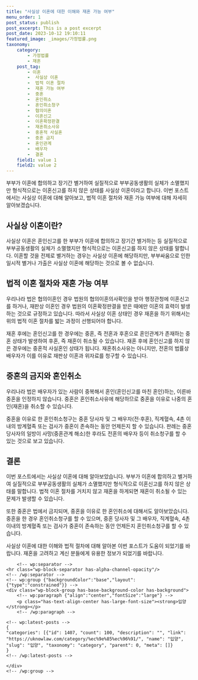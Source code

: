 ```yaml
---
title: "사실상 이혼에 대한 이해와 재혼 가능 여부"
menu_order: 1
post_status: publish
post_excerpt: This is a post excerpt
post_date: 2023-10-12 19:10:11
featured_image: _images/가정법률.png
taxonomy:
    category:
        - 가정법률
        - 재혼
    post_tag:
        - 이혼
        -  사실상 이혼
        -  법적 이혼 절차
        -  재혼 가능 여부
        -  중혼
        -  혼인취소
        -  혼인취소청구
        -  협의이혼
        -  이혼신고
        -  이혼확정판결
        -  재혼취소사유
        -  중혼적 사실혼
        -  중혼 금지
        -  혼인관계
        -  배우자
        -  결혼
    field1: value 1
    field2: value 2
---
```



부부가 이혼에 합의하고 장기간 별거하여 실질적으로 부부공동생활의 실체가 소멸했지만 형식적으로는 이혼신고를 하지 않은 상태를 사실상 이혼이라고 합니다. 이번 포스트에서는 사실상 이혼에 대해 알아보고, 법적 이혼 절차와 재혼 가능 여부에 대해 자세히 알아보겠습니다.

## 사실상 이혼이란?

사실상 이혼은 혼인신고를 한 부부가 이혼에 합의하고 장기간 별거하는 등 실질적으로 부부공동생활의 실체가 소멸했지만 형식적으로는 이혼신고를 하지 않은 상태를 말합니다. 이혼할 것을 전제로 별거하는 경우는 사실상 이혼에 해당하지만, 부부싸움으로 인한 일시적 별거나 가출은 사실상 이혼에 해당하는 것으로 볼 수 없습니다.

## 법적 이혼 절차와 재혼 가능 여부

우리나라 법은 협의이혼인 경우 법원의 협의이혼의사확인을 받아 행정관청에 이혼신고를 하거나, 재판상 이혼인 경우 법원의 이혼확정판결을 받은 때에만 이혼의 효력이 발생하는 것으로 규정하고 있습니다. 따라서 사실상 이혼 상태인 경우 재혼을 하기 위해서는 위의 법적 이혼 절차를 밟는 과정이 선행되어야 합니다.

재혼 후에는 혼인신고를 한 경우에는 중혼, 즉 전혼과 후혼으로 혼인관계가 존재하는 중혼 상태가 발생하여 후혼, 즉 재혼이 취소될 수 있습니다. 재혼 후에 혼인신고를 하지 않은 경우에는 중혼적 사실혼인 상태가 됩니다. 재혼취소사유는 아니지만, 전혼의 법률상 배우자가 이를 이유로 재판상 이혼과 위자료를 청구할 수 있습니다.

## 중혼의 금지와 혼인취소

우리나라 법은 배우자가 있는 사람이 중복해서 혼인(혼인신고를 마친 혼인)하는, 이른바 중혼을 인정하지 않습니다. 중혼은 혼인취소사유에 해당하므로 중혼을 이유로 나중의 혼인(재혼)을 취소할 수 있습니다.

중혼을 이유로 한 혼인취소청구는 중혼 당사자 및 그 배우자(전·후혼), 직계혈속, 4촌 이내의 방계혈족 또는 검사가 중혼이 존속하는 동안 언제든지 할 수 있습니다. 판례는 중혼 당사자의 일방이 사망(중혼관계 해소)한 후라도 전혼의 배우자 등이 취소청구를 할 수 있는 것으로 보고 있습니다.

## 결론

이번 포스트에서는 사실상 이혼에 대해 알아보았습니다. 부부가 이혼에 합의하고 별거하여 실질적으로 부부공동생활의 실체가 소멸했지만 형식적으로 이혼신고를 하지 않은 상태를 말합니다. 법적 이혼 절차를 거치지 않고 재혼을 하게되면 재혼이 취소될 수 있는 문제가 발생할 수 있습니다.

또한 중혼은 법에서 금지되며, 중혼을 이유로 한 혼인취소에 대해서도 알아보았습니다. 중혼을 한 경우 혼인취소청구를 할 수 있으며, 중혼 당사자 및 그 배우자, 직계혈속, 4촌 이내의 방계혈족 또는 검사가 중혼이 존속하는 동안 언제든지 혼인취소청구를 할 수 있습니다.

사실상 이혼에 대한 이해와 법적 절차에 대해 알아본 이번 포스트가 도움이 되었기를 바랍니다. 재혼을 고려하고 계신 분들에게 유용한 정보가 되었기를 바랍니다.


        <!-- wp:separator -->
    <hr class="wp-block-separator has-alpha-channel-opacity"/>
    <!-- /wp:separator -->
    <!-- wp:group {"backgroundColor":"base","layout":{"type":"constrained"}} -->
    <div class="wp-block-group has-base-background-color has-background">
        <!-- wp:paragraph {"align":"center","fontSize":"large"} -->
        <p class="has-text-align-center has-large-font-size"><strong>입양</strong></p>
        <!-- /wp:paragraph -->
        
    <!-- wp:latest-posts -->
    {
    "categories": [{"id": 1407, "count": 100, "description": "", "link": "https://uknowlaw.com/category/%ec%9e%85%ec%96%91/", "name": "입양", "slug": "입양", "taxonomy": "category", "parent": 0, "meta": []}
    }
    <!-- /wp:latest-posts -->
    
    </div>
    <!-- /wp:group -->
    